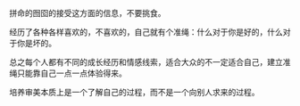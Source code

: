 拼命的囫囵的接受这方面的信息，不要挑食。

经历了各种各样喜欢的，不喜欢的，自己就有个准绳：什么对于你是好的，什么对于你是坏的。

总之每个人都有不同的成长经历和情感线索，适合大众的不一定适合自己，建立准绳只能靠自己一点一点体验得来。

培养审美本质上是一个了解自己的过程，而不是一个向别人求来的过程。
